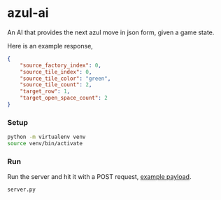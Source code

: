# azul-ai

An AI that provides the next azul move in json form, given a game state. 

Here is an example response,

```json
{
    "source_factory_index": 0,
    "source_tile_index": 0,
    "source_tile_color": "green",
    "source_tile_count": 2,
    "target_row": 1,
    "target_open_space_count": 2
}
```

### Setup
``` bash
python -m virtualenv venv
source venv/bin/activate
```

### Run
Run the server and hit it with a POST request, [example payload](example_post.json).
```bash
server.py
```